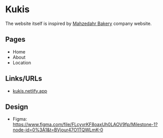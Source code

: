 # Kukis

The website itself is inspired by [Mahzedahr Bakery](https://mahzedahrbakery.com/) company website.

## Pages

- Home
- About
- Location

## Links/URLs

- [kukis.netlify.app](https://kukis.netlify.app/)

## Design

- Figma: <https://www.figma.com/file/FLcyvrKF8oaxUh0LAOV9fp/Milestone-1?node-id=0%3A1&t=BVjour47O1TQWLmK-0>

